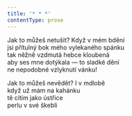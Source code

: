 ```yaml
---
title: '* * *'
contentType: prose
---
```


<section>

Jak to můžeš netušit? Když v mém bdění  
jsi přítulný bok mého vylekaného spánku  
tak něžně vzdmutá hebce kloubená  
aby ses mne dotýkala — to sladké dění  
ne nepodobné vzlyknutí vánku!

Jak to můžeš nevědět? I v mdlobě  
když už mám na kahánku  
tě cítím jako ústřice  
perlu v své škebli

</section>

